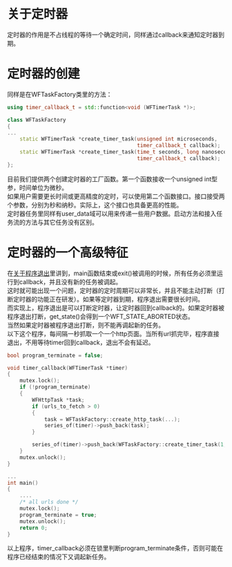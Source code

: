 # 关于定时器

定时器的作用是不占线程的等待一个确定时间，同样通过callback来通知定时器到期。

# 定时器的创建

同样是在WFTaskFactory类里的方法：
~~~cpp
using timer_callback_t = std::function<void (WFTimerTask *)>;

class WFTaskFactory
{
...
    static WFTimerTask *create_timer_task(unsigned int microseconds,
                                          timer_callback_t callback);
	static WFTimerTask *create_timer_task(time_t seconds, long nanoseconds,
                                          timer_callback_t callback);
};
~~~
目前我们提供两个创建定时器的工厂函数。第一个函数接收一个unsigned int型参，时间单位为微秒。  
如果用户需要更长时间或更高精度的定时，可以使用第二个函数接口。接口接受两个参数，分别为秒和纳秒。实际上，这个接口也具备更高的性能。  
定时器任务里同样有user_data域可以用来传递一些用户数据。启动方法和接入任务流的方法与其它任务没有区别。  

# 定时器的一个高级特征

在[关于程序退出](./about-exit.md)里讲到，main函数结束或exit()被调用的时候，所有任务必须里运行到callback，并且没有新的任务被调起。  
这时就可能出现一个问题，定时器的定时周期可以非常长，并且不能主动打断（打断定时器的功能正在研发）。如果等定时器到期，程序退出需要很长时间。  
而实现上，程序退出是可以打断定时器，让定时器回到callback的。如果定时器被程序退出打断，get_state()会得到一个WFT_STATE_ABORTED状态。  
当然如果定时器被程序退出打断，则不能再调起新的任务。  
以下这个程序，每间隔一秒抓取一个一个http页面。当所有url抓完毕，程序直接退出，不用等待timer回到callback，退出不会有延迟。  
~~~cpp
bool program_terminate = false;

void timer_callback(WFTimerTask *timer)
{
    mutex.lock();
    if (!program_terminate)
    {
        WFHttpTask *task;
        if (urls_to_fetch > 0)
        {
            task = WFTaskFactory::create_http_task(...);
            series_of(timer)->push_back(task);
        }

        series_of(timer)->push_back(WFTaskFactory::create_timer_task(1, 0, timer_callback));
    }
    mutex.unlock();
}

...
int main()
{
    ....
    /* all urls done */
    mutex.lock();
    program_terminate = true;
    mutex.unlock();
    return 0;
}
~~~
以上程序，timer_callback必须在锁里判断program_terminate条件，否则可能在程序已经结束的情况下又调起新任务。
